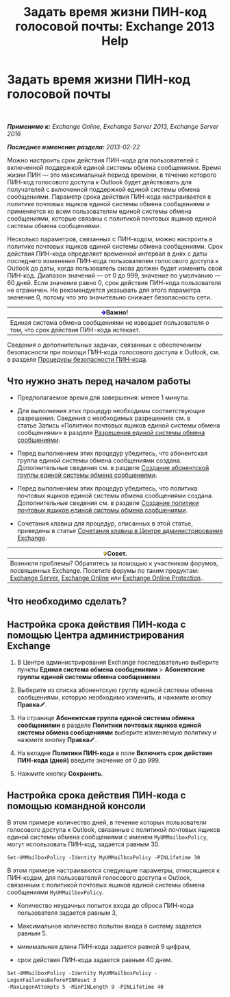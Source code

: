 ﻿---
title: 'Задать время жизни ПИН-код голосовой почты: Exchange 2013 Help'
TOCTitle: Задать время жизни ПИН-код голосовой почты
ms:assetid: d17f0bf6-0ad6-40a4-bdd5-f7098f39250d
ms:mtpsurl: https://technet.microsoft.com/ru-ru/library/Bb124712(v=EXCHG.150)
ms:contentKeyID: 50556488
ms.date: 05/22/2018
mtps_version: v=EXCHG.150
ms.translationtype: MT
---

# Задать время жизни ПИН-код голосовой почты

 

_**Применимо к:** Exchange Online, Exchange Server 2013, Exchange Server 2016_

_**Последнее изменение раздела:** 2013-02-22_

Можно настроить срок действия ПИН-кода для пользователей с включенной поддержкой единой системы обмена сообщениями. Время жизни ПИН — это максимальный период времени, в течение которого ПИН-код голосового доступа к Outlook будет действовать для получателей с включенной поддержкой единой системы обмена сообщениями. Параметр срока действия ПИН-кода настраивается в политике почтовых ящиков единой системы обмена сообщениями и применяется ко всем пользователям единой системы обмена сообщениями, которые связаны с политикой почтовых ящиков единой системы обмена сообщениями.

Несколько параметров, связанных с ПИН-кодом, можно настроить в политике почтовых ящиков единой системы обмена сообщениями. Срок действия ПИН-кода определяет временной интервал в днях с даты последнего изменения ПИН-кода пользователем голосового доступа к Outlook до даты, когда пользователь снова должен будет изменить свой ПИН-код. Диапазон значений — от 0 до 999, значение по умолчанию — 60 дней. Если значение равно 0, срок действия ПИН-кода пользователя не ограничен. Не рекомендуется указывать для этого параметра значение 0, потому что это значительно снижает безопасность сети.

<table>
<thead>
<tr class="header">
<th><img src="images/Dd876857.important(EXCHG.150).gif" title="Важно" alt="Важно" />Важно!</th>
</tr>
</thead>
<tbody>
<tr class="odd">
<td>Единая система обмена сообщениями не извещает пользователя о том, что срок действия ПИН-кода истекает.</td>
</tr>
</tbody>
</table>


Сведения о дополнительных задачах, связанных с обеспечением безопасности при помощи ПИН-кода голосового доступа к Outlook, см. в разделе [Процедуры безопасности ПИН-кода](pin-security-procedures-exchange-2013-help.md).

## Что нужно знать перед началом работы

  - Предполагаемое время для завершения: менее 1 минуты.

  - Для выполнения этих процедур необходимы соответствующие разрешения. Сведения о необходимых разрешениях см. в статье Запись «Политики почтовых ящиков единой системы обмена сообщениями» в разделе [Разрешения единой системы обмена сообщениями](unified-messaging-permissions-exchange-2013-help.md).

  - Перед выполнением этих процедур убедитесь, что абонентская группа единой системы обмена сообщениями создана. Дополнительные сведения см. в разделе [Создание абонентской группы единой системы обмена сообщениями](create-a-um-dial-plan-exchange-2013-help.md).

  - Перед выполнением этих процедур убедитесь, что политика почтовых ящиков единой системы обмена сообщениями создана. Дополнительные сведения см. в разделе [Создание политики почтовых ящиков единой системы обмена сообщениями](create-a-um-mailbox-policy-exchange-2013-help.md).

  - Сочетания клавиш для процедур, описанных в этой статье, приведены в статье [Сочетания клавиш в Центре администрирования Exchange](keyboard-shortcuts-in-the-exchange-admin-center-exchange-online-protection-help.md).

<table>
<thead>
<tr class="header">
<th><img src="images/Bb124558.tip(EXCHG.150).gif" title="Совет" alt="Совет" />Совет.</th>
</tr>
</thead>
<tbody>
<tr class="odd">
<td>Возникли проблемы? Обратитесь за помощью к участникам форумов, посвященных Exchange. Посетите форумы по таким продуктам: <a href="https://go.microsoft.com/fwlink/p/?linkid=60612">Exchange Server</a>, <a href="https://go.microsoft.com/fwlink/p/?linkid=267542">Exchange Online</a> или <a href="https://go.microsoft.com/fwlink/p/?linkid=285351">Exchange Online Protection</a>..</td>
</tr>
</tbody>
</table>


## Что необходимо сделать?

## Настройка срока действия ПИН-кода с помощью Центра администрирования Exchange

1.  В Центре администрирования Exchange последовательно выберите пункты **Единая система обмена сообщениями** \> **Абонентские группы единой системы обмена сообщениями**.

2.  Выберите из списка абонентскую группу единой системы обмена сообщениями, которую необходимо изменить, и нажмите кнопку **Правка**![Значок редактирования](images/Bb124582.6f53ccb2-1f13-4c02-bea0-30690e6ea71d(EXCHG.150).gif "Значок редактирования").

3.  На странице **Абонентская группа единой системы обмена сообщениями** в разделе **Политики почтовых ящиков единой системы обмена сообщениями** выберите изменяемую политику и нажмите кнопку **Правка**![Значок редактирования](images/Bb124582.6f53ccb2-1f13-4c02-bea0-30690e6ea71d(EXCHG.150).gif "Значок редактирования").

4.  На вкладке **Политики ПИН-кода** в поле **Включить срок действия ПИН-кода (дней)** введите значение от 0 до 999.

5.  Нажмите кнопку **Сохранить**.

## Настройка срока действия ПИН-кода с помощью командной консоли

В этом примере количество дней, в течение которых пользователи голосового доступа к Outlook, связанные с политикой почтовых ящиков единой системы обмена сообщениями с именем `MyUMMailboxPolicy`, могут использовать ПИН-код, задается равным 30.

    Set-UMMailboxPolicy -Identity MyUMMailboxPolicy -PINLifetime 30

В этом примере настраиваются следующие параметры, относящиеся к ПИН-кодам, для пользователей голосового доступа к Outlook, связанным с политикой почтовых ящиков единой системы обмена сообщениями `MyUMMailboxPolicy`.

  - Количество неудачных попыток входа до сброса ПИН-кода пользователя задается равным 3,

  - Максимальное количество попыток входа в систему задается равным 5.

  - минимальная длина ПИН-кода задается равной 9 цифрам,

  - срок действия ПИН-кода задается равным 40 дням.

<!-- end list -->

    Set-UMMailboxPolicy -Identity MyUMMailboxPolicy -LogonFailuresBeforePINReset 3
    -MaxLogonAttempts 5 -MinPINLength 9 -PINLifetime 40

